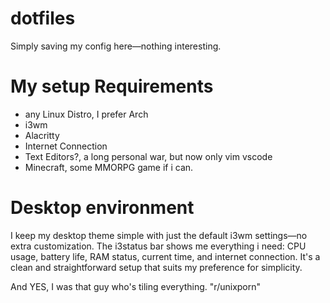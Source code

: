 # dotfiles
Simply saving my config here—nothing interesting.

# My setup Requirements
* any Linux Distro, I prefer Arch
* i3wm
* Alacritty
* Internet Connection
* Text Editors?, a long personal war, but now only vim vscode
* Minecraft, some MMORPG game if i can.


# Desktop environment
I keep my desktop theme simple with just the default i3wm settings—no extra customization. 
The i3status bar shows me everything i need: CPU usage, battery life, RAM status, current time, and internet connection. 
It's a clean and straightforward setup that suits my preference for simplicity.

And YES, I was that guy who's tiling everything. "r/unixporn"
